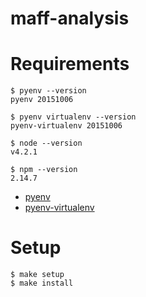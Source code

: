 maff-analysis
===

# Requirements
```
$ pyenv --version
pyenv 20151006

$ pyenv virtualenv --version
pyenv-virtualenv 20151006

$ node --version
v4.2.1

$ npm --version
2.14.7
```

- [pyenv](https://github.com/yyuu/pyenv)
- [pyenv-virtualenv](https://github.com/yyuu/pyenv-virtualenv)

# Setup
```
$ make setup
$ make install
```
